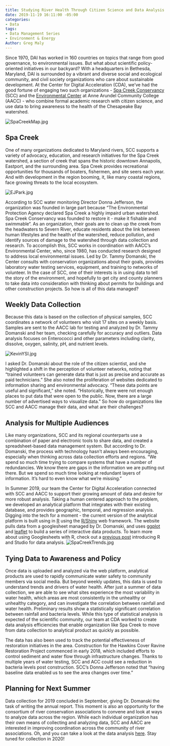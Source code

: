 ```yaml
---
title: Studying River Health Through Citizen Science and Data Analysis in Maryland
date: 2019-11-19 16:11:00 -05:00
categories:
- Data
tags:
- Data Management Series
- Environment & Energy
Author: Greg Maly
---
```


Since 1970, DAI has worked in 160 countries on topics that range from good governance, to environmental issues. But what about scientific policy-oriented initiatives in our backyard? With a headquarters in Bethesda, Maryland, DAI is surrounded by a vibrant and diverse social and ecological community, and civil society organizations who care about sustainable development. At the Center for Digital Acceleration (CDA), we’ve had the good fortune of engaging two such organizations - [Spa Creek Conservancy](https://www.spacreek.net/) (SCC) and the [Environmental Center](https://www.aacc.edu/about/schools-of-study/science-and-technology/environmental-center/) at Anne Arundel Community College (AACC) - who combine formal academic research with citizen science, and use data to bring awareness to the health of the Chesapeake Bay watershed.

![SpaCreekMap.jpg](/uploads/SpaCreekMap.jpg)

## Spa Creek 

One of many organizations dedicated to Maryland rivers, SCC supports a variety of advocacy, education, and research initiatives for the Spa Creek watershed, a section of creek that spans the historic downtown Annapolis, Eastport, and the surrounding area. Spa Creek provides recreational opportunities for thousands of boaters, fishermen, and site seers each year. And with development in the region booming, it, like many coastal regions, face growing threats to the local ecosystem.

![EJPark.jpg](/uploads/EJPark.jpg)

According to SCC water monitoring Director Donna Jefferson, the organization was founded in large part because “The Environmental Protection Agency declared Spa Creek a highly impaird urban watershed. Spa Creek Conservancy was founded to restore it - make it fishable and swimmable“.  As an organization, their goals are to clean up the creek from the headwaters to Severn River, educate residents about the link between human lifestyles and the health of the watershed, reduce pollution, and identify sources of damage to the watershed through data collection and research. To accomplish this, SCC works in coordination with AACC’s Environmental Center, who, since 1980, has conducted research designed to address local environmental issues. Led by Dr. Tammy Domanski, the Center consults with conservation organizations about their goals, provides laboratory water testing services, equipment, and training to networks of volunteer. In the case of SCC, one of their interests is in using data to tell the story of the environment, and hopefully to get city and county planners to take data into consideration with thinking about permits for buildings and other construction projects. So how is all of this data managed?

## Weekly Data Collection

Because this data is based on the collection of physical samples, SCC coordinates a network of volunteers who visit 17 sites on a weekly basis. Samples are sent to the AACC lab for testing and analyzed by Dr. Tammy Domanski and her team, checking carefully for accuracy and outliers. Data analysis focuses on Enterococci and other parameters including clarity, dissolve, oxygen, salinity, pH, and nutrient levels.

![KevinYSI.jpg](/uploads/KevinYSI.jpg)

I asked Dr. Domanski about the role of the citizen scientist, and she highlighted a shift in the perception of volunteer networks, noting that “trained volunteers can generate data that is just as precise and accurate as paid technicians.” She also noted the proliferation of websites dedicated to information sharing and environmental advocacy. “These data points are useful and significant,” she noted. “Historically, there were not enough places to put data that were open to the public. Now, there are a large number of advertised ways to visualize data.” So how do organizations like SCC and AACC manage their data, and what are their challenges?

## Analysis for Multiple Audiences

Like many organizations, SCC and its regional counterparts use a combination of paper and electronic tools to share data, and created a spreadsheet-based data management system. But according to Dr. Domanski, the process with technology hasn’t always been encouraging, especially when thinking across data collection efforts and regions. “We spend so much time trying to compare systems that have a number of redundancies. We know there are gaps in the information we are putting out there. But we spend so much time looking at redundant layers of information. It’s hard to even know what we’re missing.”

In Summer 2019, our team the Center for Digital Acceleration connected with SCC and AACC to support their growing amount of data and desire for more robust analysis. Taking a human centered approach to the problem, we developed an analytical platform that integrates with their existing database, and provides geographic, temporal, and regression analysis. Digging into the tech for a moment - the current version of the analytical platform is built using in [R](https://www.r-project.org/) using the [R/Shiny](https://shiny.rstudio.com/) web framework. The website pulls data from a googlesheet managed by Dr. Domanski, and uses [ggplot](https://ggplot2.tidyverse.org/) and [leaflet](https://rstudio.github.io/leaflet/) to build a series of interactive data products. To learn more about using Googlesheets with R, check out a [previous post](https://dai-global-digital.com/getting-started-with-rstudio.html) introducing R and Studio for data analysis. 
![SpaCreekTrends.jpg](/uploads/SpaCreekTrends.jpg)

## Tying Data to Awareness and Policy

Once data is uploaded and analyzed via the web platform, analytical products are used to rapidly communicate water safety to community members via social media. But beyond weekly updates, this data is used to understand trends and drivers of water health. After just a summer of data collection, we are able to see what sites experience the most variability in water health, which areas are most consistently in the unhealthy or unhealthy category, and can investigate the correlation between rainfall and water health. Preliminary results show a statistically significant correlation between rainfall and bacteria levels. While this type of statistical analysis is expected of the scientific community, our team at CDA worked to create data analysis efficiencies that enable organization like Spa Creek to move from data collection to analytical product as quickly as possible. 

The data has also been used to track the potential effectiveness of restoration initiatives in the area. Construction for the Hawkins Cover Ravine Restoration Project commenced in early 2018, which included efforts to control sediment and water flow through infrastructure changes. Thanks to multiple years of water testing, SCC and ACC could see a reduction in bacteria levels post construction. SCC’s Donna Jefferson noted that “having baseline data enabled us to see the area changes over time.” 

## Planning for Next Summer

Data collection for 2019 concluded in September, giving Dr. Domanski the task of writing the annual report. This moment is also an opportunity for the consortium of river conservation associations to convene and look at ways to analyze data across the region. While each individual organization has their own means of collecting and analyzing data, SCC and AACC are interested in improving coordination across the community of river associations. Oh, and you can take a look at the data analysis [here](https://gamaly.shinyapps.io/SpaCreek/). Stay tuned for collection in 2020!
